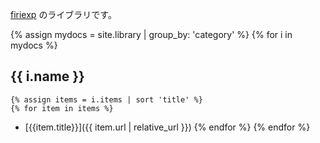 <a href='/users/firiexp' color="#0000FF"><span class='user-blue'>firiexp</span></a> のライブラリです。

{% assign mydocs = site.library | group_by: 'category' %}
{% for i in mydocs %}
## {{ i.name }}
    {% assign items = i.items | sort 'title' %}
    {% for item in items %}
* [{{item.title}}]({{ item.url | relative_url }})
    {% endfor %}
{% endfor %}